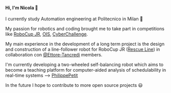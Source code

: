 #### Hi, I'm Nicola :wave:

I currently study Automation engineering at Politecnico in Milan :robot:

My passion for robotics and coding brought me to take part in competitions like [RoboCup JR](https://junior.robocup.org/), [OIS](https://sites.google.com/aldini.istruzioneer.it/olimpiadi-informatica-squadre/homepage), [CyberChallenge](https://cyberchallenge.it/).

My main experience in the development of a long term project is the design and construction of a line-follower robot for RoboCup JR ([Rescue Line](https://github.com/orgs/Ettore-Tancredi/projects)) in collaboration con [@Ettore-Tancredi](https://github.com/orgs/Ettore-Tancredi) members.

I'm currently developing a two-wheeled self-balancing robot which aims to become a teaching platform for computer-aided analysis of schedulability in real-time systems --> [PhilippePetit](https://github.com/Nicola-Taddei/PhilippePetit)

In the future I hope to contribute to more open source projects :smiley:

